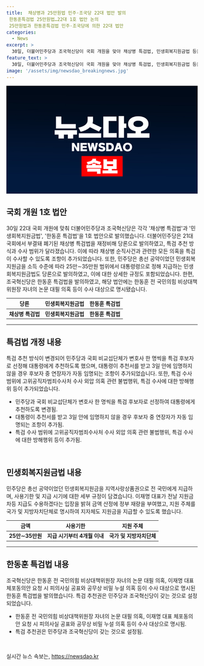 ```yaml
---
title:  채상병과 25만원법 민주·조국당 22대 법안 발의
 한동훈특검법 25만원법…22대 1호 법안 논의
 25만원법과 한동훈특검법 민주·조국당에 의한 22대 법안
categories:
  - News
excerpt: >
  30일, 더불어민주당과 조국혁신당이 국회 개원을 맞아 채상병 특검법, 민생회복지원금법 등을 1호 법안으로 발의했다. 특히, 채상병 특검법은 21대 국회에서 부결돼 폐기된 것을 재정비하여 추천 방식과 수사 범위가 변경되었으며, 고위공직자범죄수사처 수사 외압 의혹과 특검 수사 방해에 대한 내용이 추가됐다. 이와 함께 민생회복지원금법도 발의되어 전국민에게 소득 수준에 따라 25만∼35만원 범위의 상품권을 제공하고 지원 주체를 국가 및 지방자치단체로 명시했다. 추가로, 조국혁신당은 한동훈 특검법을 제출하여 여러 의혹을 수사 대상으로 지정했다. (단어 수: 104)
feature_text: >
  30일, 더불어민주당과 조국혁신당이 국회 개원을 맞아 채상병 특검법, 민생회복지원금법 등을 1호 법안으로 발의했다. 특히, 채상병 특검법은 21대 국회에서 부결돼 폐기된 것을 재정비하여 추천 방식과 수사 범위가 변경되었으며, 고위공직자범죄수사처 수사 외압 의혹과 특검 수사 방해에 대한 내용이 추가됐다. 이와 함께 민생회복지원금법도 발의되어 전국민에게 소득 수준에 따라 25만∼35만원 범위의 상품권을 제공하고 지원 주체를 국가 및 지방자치단체로 명시했다. 추가로, 조국혁신당은 한동훈 특검법을 제출하여 여러 의혹을 수사 대상으로 지정했다. (단어 수: 104)
image: '/assets/img/newsdao_breakingnews.jpg'
---
```


<p><img src="/assets/img/newsdao_breakingnews.jpg" alt="ontimetimes 속보" /></p>

<h2 data-ke-size="size26">국회 개원 1호 법안</h2>

<p data-ke-size="size16">30일 22대 국회 개원에 맞춰 더불어민주당과 조국혁신당은 각각 '채상병 특검법'과 '민생회복지원금법', '한동훈 특검법'을 1호 법안으로 발의했습니다. 더불어민주당은 21대 국회에서 부결돼 폐기된 채상병 특검법을 재정비해 당론으로 발의하였고, 특검 추천 방식과 수사 범위가 달라졌습니다. 이에 따라 채상병 순직사건과 관련한 모든 의혹을 특검이 수사할 수 있도록 조항이 추가되었습니다. 또한, 민주당은 총선 공약이었던 민생회복지원금을 소득 수준에 따라 25만∼35만원 범위에서 대통령령으로 정해 지급하는 민생회복지원금법도 당론으로 발의하였고, 이에 대한 상세한 규정도 포함되었습니다. 한편, 조국혁신당은 한동훈 특검법을 발의하였고, 해당 법안에는 한동훈 전 국민의힘 비상대책위원장 자녀의 논문 대필 의혹 등이 수사 대상으로 명시됐습니다.</p>

<table>
<thead>
<tr>
<th style="text-align: center;">당론</th>
<th style="text-align: center;">민생회복지원금법</th>
<th style="text-align: center;">한동훈 특검법</th>
</tr>
</thead>
<tbody>
<tr>
<td style="text-align: center; height: 17px;"><b>채상병 특검법</b></td>
<td style="text-align: center; height: 17px;"><b>민생회복지원금법</b></td>
<td style="text-align: center; height: 17px;"><b>한동훈 특검법</b></td>
</tr>
</tbody>
</table>

<hr>

<h2 data-ke-size="size26">특검법 개정 내용</h2>

<p data-ke-size="size16">특검 추천 방식이 변경되어 민주당과 국회 비교섭단체가 변호사 한 명씩을 특검 후보자로 선정해 대통령에게 추천하도록 했으며, 대통령이 추천서를 받고 3일 안에 임명하지 않을 경우 후보자 중 연장자가 자동 임명되는 조항이 추가되었습니다. 또한, 특검 수사 범위에 고위공직자범죄수사처 수사 외압 의혹 관련 불법행위, 특검 수사에 대한 방해행위 등이 추가되었습니다.</p>

<ul>
<li>민주당과 국회 비교섭단체가 변호사 한 명씩을 특검 후보자로 선정하여 대통령에게 추천하도록 변경됨.</li>
<li>대통령이 추천서를 받고 3일 안에 임명하지 않을 경우 후보자 중 연장자가 자동 임명되는 조항이 추가됨.</li>
<li>특검 수사 범위에 고위공직자범죄수사처 수사 외압 의혹 관련 불법행위, 특검 수사에 대한 방해행위 등이 추가됨.</li>
</ul>

<p data-ke-size="size16">&nbsp;</p>

<h2 data-ke-size="size26">민생회복지원금법 내용</h2>

<p data-ke-size="size16">민주당은 총선 공약이었던 민생회복지원금을 지역사랑상품권으로 전 국민에게 지급하며, 사용기한 및 지급 시기에 대한 세부 규정이 담겼습니다. 이재명 대표가 전날 지원금 차등 지급도 수용하겠다는 입장을 밝혀 금액 산정에 정부 재량을 부여했고, 지원 주체를 국가 및 지방자치단체로 명시하여 지자체도 지원금을 지급할 수 있도록 했습니다.</p>

<table>
<thead>
<tr>
<th style="text-align: center;">금액</th>
<th style="text-align: center;">사용기한</th>
<th style="text-align: center;">지원 주체</th>
</tr>
</thead>
<tbody>
<tr>
<td style="text-align: center; height: 17px;"><b>25만∼35만원</b></td>
<td style="text-align: center; height: 17px;"><b>지급 시기부터 4개월 이내</b></td>
<td style="text-align: center; height: 17px;"><b>국가 및 지방자치단체</b></td>
</tr>
</tbody>
</table>

<hr>

<h2 data-ke-size="size26">한동훈 특검법 내용</h2>

<p data-ke-size="size16">조국혁신당은 한동훈 전 국민의힘 비상대책위원장 자녀의 논문 대필 의혹, 이재명 대표 체포동의안 요청 시 피의사실 공표와 공무상 비밀 누설 의혹 등이 수사 대상으로 명시된 한동훈 특검법을 발의했습니다. 특검 추천권은 민주당과 조국혁신당이 갖는 것으로 설정되었습니다.</p>

<ul>
<li>한동훈 전 국민의힘 비상대책위원장 자녀의 논문 대필 의혹, 이재명 대표 체포동의안 요청 시 피의사실 공표와 공무상 비밀 누설 의혹 등이 수사 대상으로 명시됨.</li>
<li>특검 추천권은 민주당과 조국혁신당이 갖는 것으로 설정됨.</li>
</ul>

<p data-ke-size="size16">&nbsp;</p>
실시간 뉴스 속보는, <a href="https://newsdao.kr" rel="dofollow">https://newsdao.kr</a>


